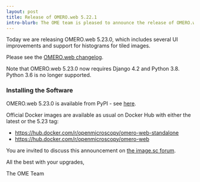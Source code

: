 ```yaml
---
layout: post
title: Release of OMERO.web 5.22.1
intro-blurb: The OME team is pleased to announce the release of OMERO.web 5.22.1
---
```


Today we are releasing OMERO.web 5.23.0, which includes several UI
improvements and support for histograms for tiled images.

Please see the [OMERO.web changelog](https://github.com/ome/omero-web/blob/v5.22.1/CHANGELOG.md).

Note that OMERO.web 5.23.0 now requires Django 4.2 and Python 3.8.
Python 3.6 is no longer supported.

### Installing the Software

OMERO.web 5.23.0 is available from PyPI - see 
[here](https://pypi.org/project/omero-web/5.23.0/).

Official Docker images are available as usual on Docker Hub with either
the latest or the 5.23 tag:

* <https://hub.docker.com/r/openmicroscopy/omero-web-standalone>
* <https://hub.docker.com/r/openmicroscopy/omero-web>

You are invited to discuss this announcement on
[the image.sc forum](https://forum.image.sc/tags/c/data-management/29/omero).

All the best with your upgrades,

The OME Team
